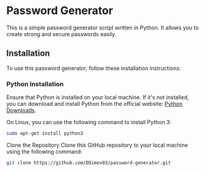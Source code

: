 # Password Generator

This is a simple password generator script written in Python. It allows you to create strong and secure passwords easily.

## Installation

To use this password generator, follow these installation instructions:

### Python Installation

Ensure that Python is installed on your local machine. If it's not installed, you can download and install Python from the official website: [Python Downloads](https://www.python.org/downloads/).

On Linux, you can use the following command to install Python 3:

```bash
sudo apt-get install python3
```


Clone the Repository
Clone this GitHub repository to your local machine using the following command:

```bash
git clone https://github.com/DDimov03/password-generator.git
```

